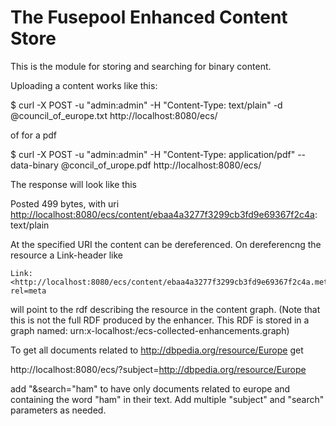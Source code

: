 The Fusepool Enhanced Content Store
=====

This is the module for storing and searching for binary content.

Uploading a content works like this:

$ curl -X POST -u "admin:admin" -H "Content-Type: text/plain" -d
@council_of_europe.txt http://localhost:8080/ecs/

of for a pdf

$ curl -X POST -u "admin:admin" -H "Content-Type: application/pdf" --data-binary
@concil_of_urope.pdf http://localhost:8080/ecs/

The response will look like this

Posted 499 bytes, with uri
<http://localhost:8080/ecs/content/ebaa4a3277f3299cb3fd9e69367f2c4a>:
text/plain

At the specified URI the content can be dereferenced. On dereferencng the resource
a Link-header like

    Link: <http://localhost:8080/ecs/content/ebaa4a3277f3299cb3fd9e69367f2c4a.meta>; rel=meta

will point to the rdf describing the resource in the
content graph. (Note that this is not the full RDF produced by the
enhancer. This RDF is stored in a graph named:
urn:x-localhost:/ecs-collected-enhancements.graph)

To get all documents related to <http://dbpedia.org/resource/Europe> get

 http://localhost:8080/ecs/?subject=http://dbpedia.org/resource/Europe

add "&search="ham" to have only documents related to europe and
containing the word "ham" in their text. Add multiple "subject" and
"search" parameters as needed.
